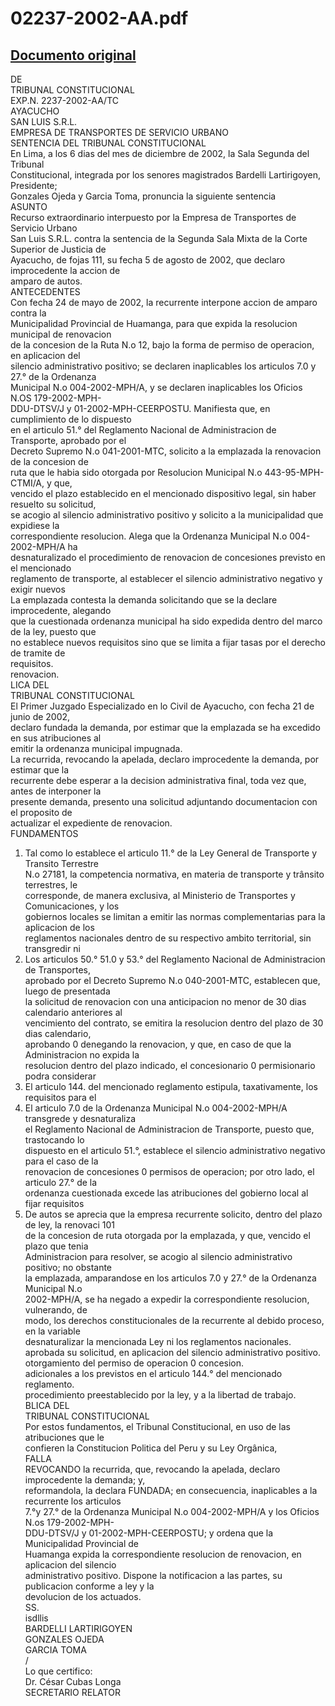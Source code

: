 
02237-2002-AA.pdf
=================
  
[Documento original](https://tc.gob.pe/jurisprudencia/2003/02237-2002-AA.pdf)  
---  
DE  
TRIBUNAL CONSTITUCIONAL  
EXP.N. 2237-2002-AA/TC  
AYACUCHO  
SAN LUIS S.R.L.  
EMPRESA DE TRANSPORTES DE SERVICIO URBANO  
SENTENCIA DEL TRIBUNAL CONSTITUCIONAL  
En Lima, a los 6 dias del mes de diciembre de 2002, la Sala Segunda del Tribunal  
Constitucional, integrada por los senores magistrados Bardelli Lartirigoyen, Presidente;  
Gonzales Ojeda y Garcia Toma, pronuncia la siguiente sentencia  
ASUNTO  
Recurso extraordinario interpuesto por la Empresa de Transportes de Servicio Urbano  
San Luis S.R.L. contra la sentencia de la Segunda Sala Mixta de la Corte Superior de Justicia de  
Ayacucho, de fojas 111, su fecha 5 de agosto de 2002, que declaro improcedente la accion de  
amparo de autos.  
ANTECEDENTES  
Con fecha 24 de mayo de 2002, la recurrente interpone accion de amparo contra la  
Municipalidad Provincial de Huamanga, para que expida la resolucion municipal de renovacion  
de la concesion de la Ruta N.o 12, bajo la forma de permiso de operacion, en aplicacion del  
silencio administrativo positivo; se declaren inaplicables los articulos 7.0 y 27.° de la Ordenanza  
Municipal N.o 004-2002-MPH/A, y se declaren inaplicables los Oficios N.OS 179-2002-MPH-  
DDU-DTSV/J y 01-2002-MPH-CEERPOSTU. Manifiesta que, en cumplimiento de lo dispuesto  
en el articulo 51.° del Reglamento Nacional de Administracion de Transporte, aprobado por el  
Decreto Supremo N.o 041-2001-MTC, solicito a la emplazada la renovacion de la concesion de  
ruta que le habia sido otorgada por Resolucion Municipal N.o 443-95-MPH-CTMI/A, y que,  
vencido el plazo establecido en el mencionado dispositivo legal, sin haber resuelto su solicitud,  
se acogio al silencio administrativo positivo y solicito a la municipalidad que expidiese la  
correspondiente resolucion. Alega que la Ordenanza Municipal N.o 004-2002-MPH/A ha  
desnaturalizado el procedimiento de renovacion de concesiones previsto en el mencionado  
reglamento de transporte, al establecer el silencio administrativo negativo y exigir nuevos  
La emplazada contesta la demanda solicitando que se la declare improcedente, alegando  
que la cuestionada ordenanza municipal ha sido expedida dentro del marco de la ley, puesto que  
no establece nuevos requisitos sino que se limita a fijar tasas por el derecho de tramite de  
requisitos.  
renovacion.  
LICA DEL  
TRIBUNAL CONSTITUCIONAL  
El Primer Juzgado Especializado en lo Civil de Ayacucho, con fecha 21 de junio de 2002,  
declaro fundada la demanda, por estimar que la emplazada se ha excedido en sus atribuciones al  
emitir la ordenanza municipal impugnada.  
La recurrida, revocando la apelada, declaro improcedente la demanda, por estimar que la  
recurrente debe esperar a la decision administrativa final, toda vez que, antes de interponer la  
presente demanda, presento una solicitud adjuntando documentacion con el proposito de  
actualizar el expediente de renovacion.  
FUNDAMENTOS  
1. Tal como lo establece el articulo 11.° de la Ley General de Transporte y Transito Terrestre  
N.o 27181, la competencia normativa, en materia de transporte y trânsito terrestres, le  
corresponde, de manera exclusiva, al Ministerio de Transportes y Comunicaciones, y los  
gobiernos locales se limitan a emitir las normas complementarias para la aplicacion de los  
reglamentos nacionales dentro de su respectivo ambito territorial, sin transgredir ni  
2. Los articulos 50.° 51.0 y 53.° del Reglamento Nacional de Administracion de Transportes,  
aprobado por el Decreto Supremo N.o 040-2001-MTC, establecen que, luego de presentada  
la solicitud de renovacion con una anticipacion no menor de 30 dias calendario anteriores al  
vencimiento del contrato, se emitira la resolucion dentro del plazo de 30 dias calendario,  
aprobando 0 denegando la renovacion, y que, en caso de que la Administracion no expida la  
resolucion dentro del plazo indicado, el concesionario 0 permisionario podra considerar  
3. El articulo 144. del mencionado reglamento estipula, taxativamente, los requisitos para el  
4. El articulo 7.0 de la Ordenanza Municipal N.o 004-2002-MPH/A transgrede y desnaturaliza  
el Reglamento Nacional de Administracion de Transporte, puesto que, trastocando lo  
dispuesto en el articulo 51.°, establece el silencio administrativo negativo para el caso de la  
renovacion de concesiones 0 permisos de operacion; por otro lado, el articulo 27.° de la  
ordenanza cuestionada excede las atribuciones del gobierno local al fijar requisitos  
5. De autos se aprecia que la empresa recurrente solicito, dentro del plazo de ley, la renovaci 101  
de la concesion de ruta otorgada por la emplazada, y que, vencido el plazo que tenia  
Administracion para resolver, se acogio al silencio administrativo positivo; no obstante  
la emplazada, amparandose en los articulos 7.0 y 27.° de la Ordenanza Municipal N.o  
2002-MPH/A, se ha negado a expedir la correspondiente resolucion, vulnerando, de  
modo, los derechos constitucionales de la recurrente al debido proceso, en la variable  
desnaturalizar la mencionada Ley ni los reglamentos nacionales.  
aprobada su solicitud, en aplicacion del silencio administrativo positivo.  
otorgamiento del permiso de operacion 0 concesion.  
adicionales a los previstos en el articulo 144.° del mencionado reglamento.  
procedimiento preestablecido por la ley, y a la libertad de trabajo.  
BLICA DEL  
TRIBUNAL CONSTITUCIONAL  
Por estos fundamentos, el Tribunal Constitucional, en uso de las atribuciones que le  
confieren la Constitucion Politica del Peru y su Ley Orgânica,  
FALLA  
REVOCANDO la recurrida, que, revocando la apelada, declaro improcedente la demanda; y,  
reformandola, la declara FUNDADA; en consecuencia, inaplicables a la recurrente los articulos  
7.°y 27.° de la Ordenanza Municipal N.o 004-2002-MPH/A y los Oficios N.os 179-2002-MPH-  
DDU-DTSV/J y 01-2002-MPH-CEERPOSTU; y ordena que la Municipalidad Provincial de  
Huamanga expida la correspondiente resolucion de renovacion, en aplicacion del silencio  
administrativo positivo. Dispone la notificacion a las partes, su publicacion conforme a ley y la  
devolucion de los actuados.  
SS.  
isdllis  
BARDELLI LARTIRIGOYEN  
GONZALES OJEDA  
GARCIA TOMA  
/  
Lo que certifico:  
Dr. César Cubas Longa  
SECRETARIO RELATOR